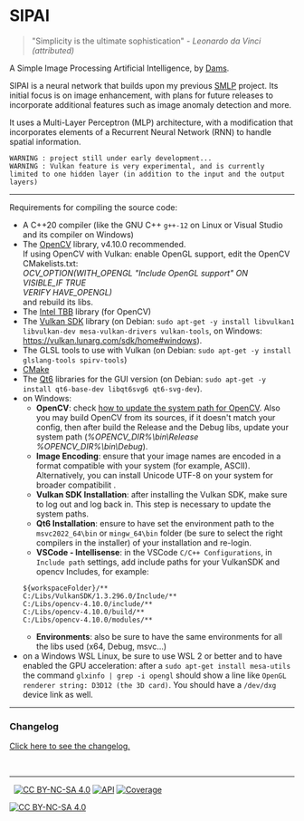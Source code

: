 # SIPAI

> "Simplicity is the ultimate sophistication" _- Leonardo da Vinci (attributed)_

A Simple Image Processing Artificial Intelligence, by [Dams](https://dams-labs.net/).

SIPAI is a neural network that builds upon my previous [SMLP](https://github.com/obewan/SMLP) project.
Its initial focus is on image enhancement, with plans for future releases to incorporate additional features such as image anomaly detection and more.

It uses a Multi-Layer Perceptron (MLP) architecture, with a modification that incorporates elements of a Recurrent Neural Network (RNN) to handle spatial information.

```
WARNING : project still under early development...
WARNING : Vulkan feature is very experimental, and is currently limited to one hidden layer (in addition to the input and the output layers)
```

---

Requirements for compiling the source code:

- A C++20 compiler (like the GNU C++ `g++-12` on Linux or Visual Studio and its compiler on Windows)
- The [OpenCV](https://opencv.org/get-started/) library, v4.10.0 recommended.   
If using OpenCV with Vulkan: enable OpenGL support, edit the OpenCV CMakelists.txt:    
*OCV_OPTION(WITH_OPENGL "Include OpenGL support" ON     
  VISIBLE_IF TRUE    
  VERIFY HAVE_OPENGL)*   
  and rebuild its libs.
- The [Intel TBB](https://www.intel.com/content/www/us/en/developer/articles/tool/oneapi-standalone-components.html#onetbb) library (for OpenCV)
- The [Vulkan SDK](https://www.vulkan.org/) library (on Debian: `sudo apt-get -y install libvulkan1 libvulkan-dev mesa-vulkan-drivers vulkan-tools`, on Windows: https://vulkan.lunarg.com/sdk/home#windows).
- The GLSL tools to use with Vulkan (on Debian: `sudo apt-get -y install glslang-tools spirv-tools`)
- [CMake](https://cmake.org/)
- The [Qt6](https://www.qt.io/download-qt-installer-oss) libraries for the GUI version (on Debian: `sudo apt-get -y install qt6-base-dev libqt6svg6 qt6-svg-dev`).
- on Windows:
  - **OpenCV**: check [how to update the system path for OpenCV](https://docs.opencv.org/4.x/d3/d52/tutorial_windows_install.html#tutorial_windows_install_path). Also you may build OpenCV from its sources, if it doesn't match your config, then after build the Release and the Debug libs, update your system path (*%OPENCV_DIR%\bin\Release* *%OPENCV_DIR%\bin\Debug*).
  - **Image Encoding**: ensure that your image names are encoded in a format compatible with your system (for example, ASCII). Alternatively, you can install Unicode UTF-8 on your system for broader compatibilit .
  - **Vulkan SDK Installation**: after installing the Vulkan SDK, make sure to log out and log back in. This step is necessary to update the system paths.
  - **Qt6 Installation**: ensure to have set the environment path to the `msvc2022_64\bin` or `mingw_64\bin` folder (be sure to select the right compilers in the installer) of your installation and re-login.
  - **VSCode - Intellisense**: in the VSCode `C/C++ Configurations`, in `Include path` settings, add include paths for your VulkanSDK and opencv Includes, for example: 
  ```
  ${workspaceFolder}/**
  C:/Libs/VulkanSDK/1.3.296.0/Include/**  
  C:/Libs/opencv-4.10.0/include/**
  C:/Libs/opencv-4.10.0/build/**
  C:/Libs/opencv-4.10.0/modules/**
  ```
  - **Environments**: also be sure to have the same environments for all the libs used (x64, Debug, msvc...)
- on a Windows WSL Linux, be sure to use WSL 2 or better and to have enabled the GPU acceleration: after a `sudo apt-get install mesa-utils` the command `glxinfo | grep -i opengl` should show a line like `OpenGL renderer string: D3D12 (the 3D card)`. You should have a `/dev/dxg` device link as well.

---

### Changelog

[Click here to see the changelog.](./CHANGELOG.md)

&nbsp;

---

[cc-by-nc-sa]: http://creativecommons.org/licenses/by-nc-sa/4.0/
[cc-by-nc-sa-image]: https://licensebuttons.net/l/by-nc-sa/4.0/88x31.png
[cc-by-nc-sa-shield]: https://img.shields.io/badge/License-CC%20BY--NC--SA%204.0-lightgrey.svg

&nbsp;
[![CC BY-NC-SA 4.0][cc-by-nc-sa-shield]][cc-by-nc-sa]
[![API](https://img.shields.io/badge/API-Documentation-blue)](https://obewan.github.io/SIPAI/api/)
[![Coverage](https://img.shields.io/badge/dynamic/json?url=https%3A%2F%2Fobewan.github.io%2FSIPAI%2Fcoverage%2Fcoverage.json&query=coverage&label=coverage&color=green)](https://obewan.github.io/SIPAI/coverage/html/)

[![CC BY-NC-SA 4.0][cc-by-nc-sa-image]][cc-by-nc-sa]
